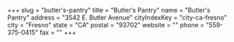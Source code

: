 +++
slug = "butler's-pantry"
title = "Butler's Pantry"
name = "Butler's Pantry"
address = "3542 E. Butler Avenue"
cityIndexKey = "city-ca-fresno"
city = "Fresno"
state = "CA"
postal = "93702"
website = ""
phone = "559-375-0415"
fax = ""
+++
